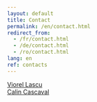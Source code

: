 ```yaml
---
layout: default
title: Contact
permalink: /en/contact.html
redirect_from:
  - /fr/contact.html
  - /de/contact.html
  - /ro/contact.html
lang: en
ref: contacts
---
```


<a href="mailto:violascu@spelemat.ro">Viorel Lascu</a>
<br/>
<a href="mailto:calin@cascaval.us">Calin Cascaval</a>
